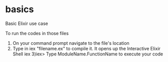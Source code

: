# basics
Basic Elixir use case

To run the codes in those files

1) On your command prompt navigate to the file's location
2) Type in iex "filename.ex" to compile it. It opens up the Interactive Elixir Shell iex
3)iex> Type ModuleName.FunctionName to execute your code
